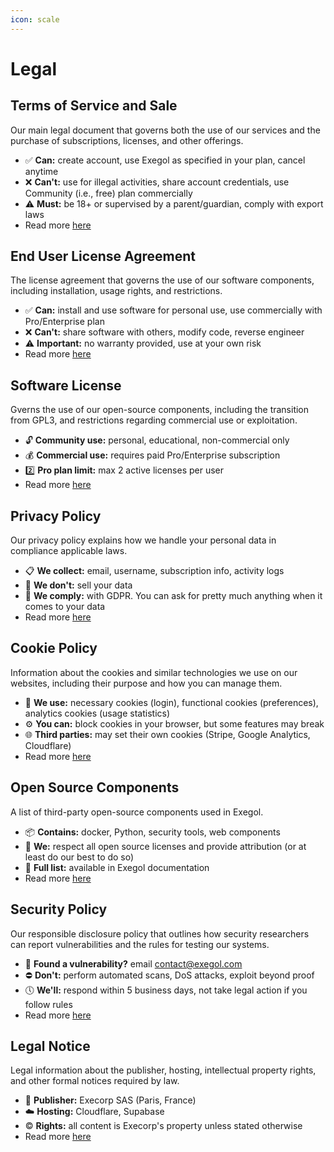 ```yaml
---
icon: scale
---
```


# Legal

## Terms of Service and Sale
Our main legal document that governs both the use of our services and the purchase of subscriptions, licenses, and other offerings.

- :white_check_mark: **Can:** create account, use Exegol as specified in your plan, cancel anytime
- :x: **Can't:** use for illegal activities, share account credentials, use Community (i.e., free) plan commercially
- :warning: **Must:** be 18+ or supervised by a parent/guardian, comply with export laws
- Read more [here](./terms-of-sale-and-service.md)

## End User License Agreement 
The license agreement that governs the use of our software components, including installation, usage rights, and restrictions.

- :white_check_mark: **Can:** install and use software for personal use, use commercially with Pro/Enterprise plan
- :x: **Can't:** share software with others, modify code, reverse engineer
- :warning: **Important:** no warranty provided, use at your own risk
- Read more [here](./eula.md)

## Software License
Gverns the use of our open-source components, including the transition from GPL3, and restrictions regarding commercial use or exploitation.

- :unlock: **Community use:** personal, educational, non-commercial only
- :moneybag: **Commercial use:** requires paid Pro/Enterprise subscription
- :two: **Pro plan limit:** max 2 active licenses per user
- Read more [here](./software-license.md)

## Privacy Policy
Our privacy policy explains how we handle your personal data in compliance applicable laws.

- :clipboard: **We collect:** email, username, subscription info, activity logs
- :no_entry_sign: **We don't:** sell your data
- :scroll: **We comply:** with GDPR. You can ask for pretty much anything when it comes to your data
- Read more [here](./privacy-policy.md)

## Cookie Policy
Information about the cookies and similar technologies we use on our websites, including their purpose and how you can manage them.

- :cookie: **We use:** necessary cookies (login), functional cookies (preferences), analytics cookies (usage statistics)
- :gear: **You can:** block cookies in your browser, but some features may break
- :globe_with_meridians: **Third parties:** may set their own cookies (Stripe, Google Analytics, Cloudflare)
- Read more [here](./cookie-policy.md)

## Open Source Components
A list of third-party open-source components used in Exegol.

- :package: **Contains:** docker, Python, security tools, web components
- :handshake: **We:** respect all open source licenses and provide attribution (or at least do our best to do so)
- :page_facing_up: **Full list:** available in Exegol documentation
- Read more [here](./open-source-components.md)

## Security Policy
Our responsible disclosure policy that outlines how security researchers can report vulnerabilities and the rules for testing our systems.

- :bug: **Found a vulnerability?** email contact@exegol.com
- :no_entry: **Don't:** perform automated scans, DoS attacks, exploit beyond proof
- :clock5: **We'll:** respond within 5 business days, not take legal action if you follow rules
- Read more [here](./security-policy.md)

## Legal Notice
Legal information about the publisher, hosting, intellectual property rights, and other formal notices required by law.

- :office: **Publisher:** Execorp SAS (Paris, France)
- :cloud: **Hosting:** Cloudflare, Supabase
- :copyright: **Rights:** all content is Execorp's property unless stated otherwise
- Read more [here](./legal-notice.md)